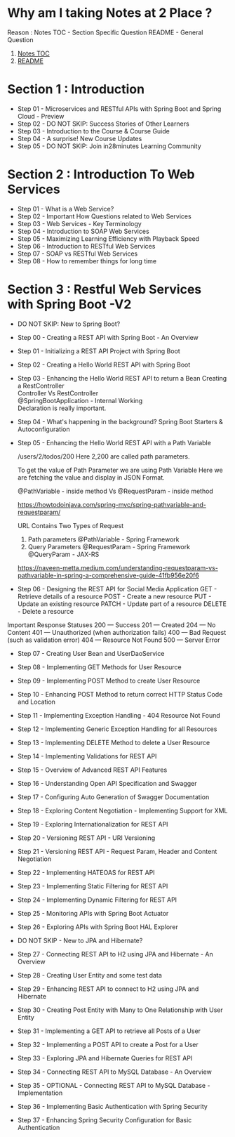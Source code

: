# Why am I  taking Notes at 2 Place ?
Reason : 
	Notes TOC - Section Specific Question
	README - General Question

1. [Notes TOC](/Notes/Notes%20TOC.md)
2. [README](/README.md)


# Section 1 : Introduction
- Step 01 - Microservices and RESTful APIs with Spring Boot and Spring Cloud - Preview
- Step 02 - DO NOT SKIP: Success Stories of Other Learners
- Step 03 - Introduction to the Course & Course Guide
- Step 04 - A surprise! New Course Updates
- Step 05 - DO NOT SKIP: Join in28minutes Learning Community

# Section 2 : Introduction To Web Services
- Step 01 - What is a Web Service?
- Step 02 - Important How Questions related to Web Services
- Step 03 - Web Services - Key Terminology
- Step 04 - Introduction to SOAP Web Services
- Step 05 - Maximizing Learning Efficiency with Playback Speed
- Step 06 - Introduction to RESTful Web Services
- Step 07 - SOAP vs RESTful Web Services
- Step 08 - How to remember things for long time

# Section 3 : Restful Web Services with Spring Boot -V2
- DO NOT SKIP: New to Spring Boot?
- Step 00 - Creating a REST API with Spring Boot - An Overview
- Step 01 - Initializing a REST API Project with Spring Boot
- Step 02 - Creating a Hello World REST API with Spring Boot
- Step 03 - Enhancing the Hello World REST API to return a Bean
	Creating a RestController  
	Controller Vs RestController  
	@SpringBootApplication - Internal Working  
	Declaration is really important.
	
- Step 04 - What's happening in the background? Spring Boot Starters & Autoconfiguration
- Step 05 - Enhancing the Hello World REST API with a Path Variable

	/users/2/todos/200
	Here 2,200 are called path parameters.

	To get the value of Path Parameter we are using Path Variable
	Here we are fetching the value and display in JSON Format.

	@PathVariable - inside method
	Vs 
	@RequestParam - inside method

	https://howtodoinjava.com/spring-mvc/spring-pathvariable-and-requestparam/

	URL Contains Two Types of Request
	1. Path parameters
		@PathVariable  - Spring Framework
	2. Query Parameters
		@RequestParam  - Spring Framework
		@QueryParam - JAX-RS

	https://naveen-metta.medium.com/understanding-requestparam-vs-pathvariable-in-spring-a-comprehensive-guide-41fb956e20f6

- Step 06 - Designing the REST API for Social Media Application
	GET - Retrieve details of a resource
	POST - Create a new resource
	PUT - Update an existing resource
	PATCH - Update part of a resource
	DELETE - Delete a resource

Important Response Statuses
	200 — Success
	201 — Created
	204 — No Content
	401 — Unauthorized (when authorization fails)
	400 — Bad Request (such as validation error)
	404 — Resource Not Found
	500 — Server Error
	
- Step 07 - Creating User Bean and UserDaoService
- Step 08 - Implementing GET Methods for User Resource



- Step 09 - Implementing POST Method to create User Resource
- Step 10 - Enhancing POST Method to return correct HTTP Status Code and Location
- Step 11 - Implementing Exception Handling - 404 Resource Not Found
- Step 12 - Implementing Generic Exception Handling for all Resources
- Step 13 - Implementing DELETE Method to delete a User Resource
- Step 14 - Implementing Validations for REST API
- Step 15 - Overview of Advanced REST API Features
- Step 16 - Understanding Open API Specification and Swagger
- Step 17 - Configuring Auto Generation of Swagger Documentation
- Step 18 - Exploring Content Negotiation - Implementing Support for XML
- Step 19 - Exploring Internationalization for REST API
- Step 20 - Versioning REST API - URI Versioning
- Step 21 - Versioning REST API - Request Param, Header and Content Negotiation
- Step 22 - Implementing HATEOAS for REST API
- Step 23 - Implementing Static Filtering for REST API
- Step 24 - Implementing Dynamic Filtering for REST API
- Step 25 - Monitoring APIs with Spring Boot Actuator
- Step 26 - Exploring APIs with Spring Boot HAL Explorer
- DO NOT SKIP - New to JPA and Hibernate?
- Step 27 - Connecting REST API to H2 using JPA and Hibernate - An Overview
- Step 28 - Creating User Entity and some test data
- Step 29 - Enhancing REST API to connect to H2 using JPA and Hibernate
- Step 30 - Creating Post Entity with Many to One Relationship with User Entity
- Step 31 - Implementing a GET API to retrieve all Posts of a User
- Step 32 - Implementing a POST API to create a Post for a User
- Step 33 - Exploring JPA and Hibernate Queries for REST API
- Step 34 - Connecting REST API to MySQL Database - An Overview
- Step 35 - OPTIONAL - Connecting REST API to MySQL Database - Implementation
- Step 36 - Implementing Basic Authentication with Spring Security
- Step 37 - Enhancing Spring Security Configuration for Basic Authentication